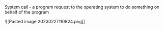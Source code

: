 System call - a program request to the operating system to do something on behalf of the program

![[Pasted image 20230227110824.png]]